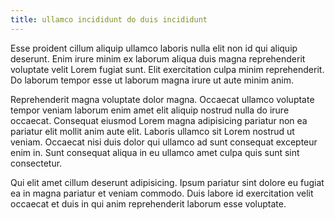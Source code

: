 ```yaml
---
title: ullamco incididunt do duis incididunt
---
```


Esse proident cillum aliquip ullamco laboris nulla elit non id qui aliquip deserunt. Enim irure minim ex laborum aliqua duis magna reprehenderit voluptate velit Lorem fugiat sunt. Elit exercitation culpa minim reprehenderit. Do laborum tempor esse ut laborum magna irure ut aute minim anim.

Reprehenderit magna voluptate dolor magna. Occaecat ullamco voluptate tempor veniam laborum enim amet elit aliquip nostrud nulla do irure occaecat. Consequat eiusmod Lorem magna adipisicing pariatur non ea pariatur elit mollit anim aute elit. Laboris ullamco sit Lorem nostrud ut veniam. Occaecat nisi duis dolor qui ullamco ad sunt consequat excepteur enim in. Sunt consequat aliqua in eu ullamco amet culpa quis sunt sint consectetur.

Qui elit amet cillum deserunt adipisicing. Ipsum pariatur sint dolore eu fugiat ea in magna pariatur et veniam commodo. Duis labore id exercitation velit occaecat et duis in qui anim reprehenderit laborum esse voluptate.